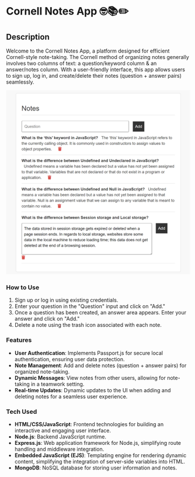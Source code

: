 # Cornell Notes App 🤓📚✏️

## Description
Welcome to the Cornell Notes App, a platform designed for efficient Cornell-style note-taking. The Cornell method of organizing notes generally involves two columns of text: a question/keyword column & an answer/notes column. With a user-friendly interface, this app allows users to sign up, log in, and create/delete their notes (question + answer pairs) seamlessly.

<img src="cornell-notes-app.png">

### How to Use
1. Sign up or log in using existing credentials.
2. Enter your question in the "Question" input and click on "Add."
3. Once a question has been created, an answer area appears. Enter your answer and click on "Add."
4. Delete a note using the trash icon associated with each note.

### Features
- **User Authentication**: Implements Passport.js for secure local authentication, ensuring user data protection.
- **Note Management**: Add and delete notes (question + answer pairs) for organized note-taking.
- **Dynamic Messages**: View notes from other users, allowing for note-taking in a teamwork setting.
- **Real-time Updates**: Dynamic updates to the UI when adding and deleting notes for a seamless user experience.

### Tech Used
- **HTML/CSS/JavaScript**: Frontend technologies for building an interactive and engaging user interface.
- **Node.js**: Backend JavaScript runtime.
- **Express.js**: Web application framework for Node.js, simplifying route handling and middleware integration.
- **Embedded JavaScript (EJS)**: Templating engine for rendering dynamic content, simplifying the integration of server-side variables into HTML.
- **MongoDB**: NoSQL database for storing user information and notes.
